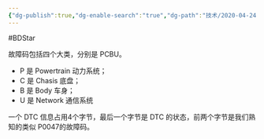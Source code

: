 ```yaml
---
{"dg-publish":true,"dg-enable-search":"true","dg-path":"技术/2020-04-24 UDS 的 DTC 分类说明.md","permalink":"/技术/2020-04-24 UDS 的 DTC 分类说明/","dgEnableSearch":"true","dgPassFrontmatter":true,"created":"2023-02-09T17:17:22.000+08:00","updated":"2023-11-14T13:33:35.000+08:00"}
---
```


#BDStar 

故障码包括四个大类，分别是 PCBU。

-   P 是 Powertrain 动力系统；
-   C 是 Chasis 底盘；
-   B 是 Body 车身；
-   U 是 Network 通信系统

一个 DTC 信息占用4个字节，最后一个字节是 DTC 的状态，前两个字节是我们熟知的类似 P0047的故障码。